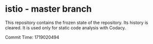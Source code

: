 # istio - master branch

This repository contains the frozen state of the repository.
Its history is cleared. It is used only for static code
analysis with Codacy.

Commit Time: 1719020494